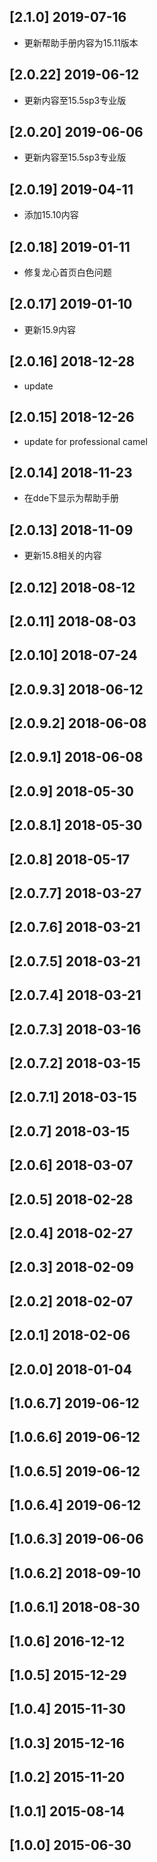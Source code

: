 ## [2.1.0] 2019-07-16

*  更新帮助手册内容为15.11版本

## [2.0.22] 2019-06-12

*  更新内容至15.5sp3专业版

## [2.0.20] 2019-06-06

*  更新内容至15.5sp3专业版

## [2.0.19] 2019-04-11

*  添加15.10内容

## [2.0.18] 2019-01-11

*  修复龙心首页白色问题

## [2.0.17] 2019-01-10

*  更新15.9内容

## [2.0.16] 2018-12-28

*  update

## [2.0.15] 2018-12-26

*  update for professional camel

## [2.0.14] 2018-11-23

*  在dde下显示为帮助手册

## [2.0.13] 2018-11-09

*  更新15.8相关的内容

## [2.0.12] 2018-08-12


## [2.0.11] 2018-08-03


## [2.0.10] 2018-07-24


## [2.0.9.3] 2018-06-12


## [2.0.9.2] 2018-06-08


## [2.0.9.1] 2018-06-08


## [2.0.9] 2018-05-30


## [2.0.8.1] 2018-05-30


## [2.0.8] 2018-05-17


## [2.0.7.7] 2018-03-27


## [2.0.7.6] 2018-03-21


## [2.0.7.5] 2018-03-21


## [2.0.7.4] 2018-03-21


## [2.0.7.3] 2018-03-16


## [2.0.7.2] 2018-03-15


## [2.0.7.1] 2018-03-15


## [2.0.7] 2018-03-15


## [2.0.6] 2018-03-07


## [2.0.5] 2018-02-28


## [2.0.4] 2018-02-27


## [2.0.3] 2018-02-09


## [2.0.2] 2018-02-07


## [2.0.1] 2018-02-06


## [2.0.0] 2018-01-04


## [1.0.6.7] 2019-06-12


## [1.0.6.6] 2019-06-12


## [1.0.6.5] 2019-06-12


## [1.0.6.4] 2019-06-12


## [1.0.6.3] 2019-06-06


## [1.0.6.2] 2018-09-10


## [1.0.6.1] 2018-08-30


## [1.0.6] 2016-12-12


## [1.0.5] 2015-12-29


## [1.0.4] 2015-11-30


## [1.0.3] 2015-12-16


## [1.0.2] 2015-11-20


## [1.0.1] 2015-08-14


## [1.0.0] 2015-06-30


